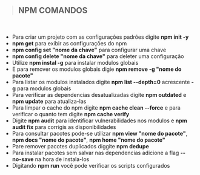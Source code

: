 > ## NPM COMANDOS

<br>

- Para criar um projeto com as configurações padrões digite **npm init -y**
- **npm get** para exibir as configurações do npm
- **npm config set "nome da chave"** para configurar uma chave
- **npm config delete "nome da chave"** para deleter uma configuração
- Utilize **npm instal -g** para instalar modulos globais
- E para remover os modulos globais digie **npm remove -g "nome do pacote"**
- Para listar os modulos instalados digite **npm list --depth=0** acrescente **-g** para modulos globais
- Para verificar as dependencias desatualizadas digite **npm outdated** e **npm update** para atualiza-las
- Para limpar o cache do npm digite **npm cache clean --force** e para verificar o quanto tem digite **npm cache verify**
- Digite **npm audit** para identificar vulnerabilidades nos modulos e **npm audit fix** para corrigis as disponibilidades
- Para consultar pacotes pode-se utilizar **npm view "nome do pacote"**, **npm docs "nome do pacote"**, **npm home "nome do pacote"**
- Pare remover pacotes duplicados diggite **npm dedupe**
- Para instalar pacotes sem salvar nas dependencias adicione a flag **--no-save** na hora de instala-los
- Digitando **npm run** você pode verificar os scripts configurados
